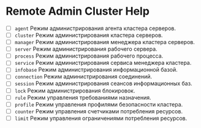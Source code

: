# Remote Admin Cluster Help

- [ ] `agent` Режим администрирования агента кластера серверов.
- [ ] `cluster` Режим администрирования кластера серверов.
- [ ] `manager` Режим администрирования менеджера кластера серверов.
- [ ] `server` Режим администрирования рабочего сервера.
- [ ] `process` Режим администрирования рабочего процесса.
- [ ] `service` Режим администрирования сервиса менеджера кластера.
- [ ] `infobase` Режим администрирования информационной базой.
- [ ] `connection` Режим администрирования соединений.
- [ ] `session` Режим администрирования сеансов информационных баз.
- [ ] `lock` Режим администрирования блокировок.
- [ ] `rule` Режим управления требованиями назначения.
- [ ] `profile` Режим управления профилями безопасности кластера.
- [ ] `counter` Режим управления счетчиками потребления ресурсов.
- [ ] `limit` Режим управления ограничениями потребления ресурсов.